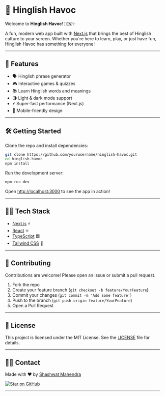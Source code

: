 # 🎉 Hinglish Havoc

Welcome to **Hinglish Havoc**! 🇮🇳✨

A fun, modern web app built with [Next.js](https://nextjs.org/) that brings the best of Hinglish culture to your screen. Whether you're here to learn, play, or just have fun, Hinglish Havoc has something for everyone!

---

## 🚀 Features

- 🗣️ Hinglish phrase generator
- 🎮 Interactive games & quizzes
- 📚 Learn Hinglish words and meanings
- 🌗 Light & dark mode support
- ⚡ Super-fast performance (Next.js)
- 📱 Mobile-friendly design

---

## 🛠️ Getting Started

Clone the repo and install dependencies:

```bash
git clone https://github.com/yourusername/hinglish-havoc.git
cd hinglish-havoc
npm install
```

Run the development server:

```bash
npm run dev
```

Open [http://localhost:3000](http://localhost:3000) to see the app in action!

---


## 🧑‍💻 Tech Stack

- [Next.js](https://nextjs.org/) ⚡
- [React](https://react.dev/) ⚛️
- [TypeScript](https://www.typescriptlang.org/) 🟦
- [Tailwind CSS](https://tailwindcss.com/) 💨

---

## 🤝 Contributing

Contributions are welcome! Please open an issue or submit a pull request.

1. Fork the repo
2. Create your feature branch (`git checkout -b feature/YourFeature`)
3. Commit your changes (`git commit -m 'Add some feature'`)
4. Push to the branch (`git push origin feature/YourFeature`)
5. Open a Pull Request

---

## 📄 License

This project is licensed under the MIT License. See the [LICENSE](LICENSE) file for details.

---

## 🙋‍♂️ Contact

Made with ❤️ by [Shashwat Mahendra](http://github.com/shashwat2104/)

[![Star on GitHub](https://img.shields.io/github/stars/Shashwat2104/hinglish-havoc?style=social)](https://github.com/Shashwat2104/hinglish-havoc)

---


